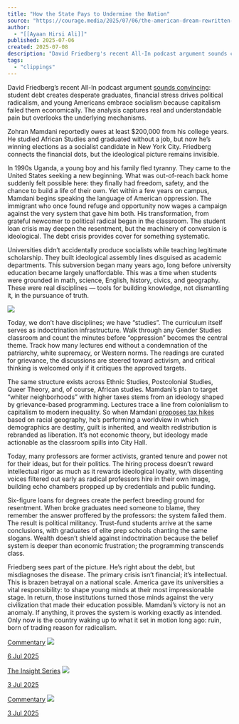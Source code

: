```yaml
---
title: "How the State Pays to Undermine the Nation"
source: "https://courage.media/2025/07/06/the-american-dream-rewritten-in-marxist-ink/"
author:
  - "[[Ayaan Hirsi Ali]]"
published: 2025-07-06
created: 2025-07-08
description: "David Friedberg's recent All-In podcast argument sounds convincing: student debt creates desperate graduates, financial stress drives political radicalism, and young Americans embrace socialism because capitalism failed them economically. The analysis captures real and understandable pain but overlooks the underlying mechanisms."
tags:
  - "clippings"
---
```

David Friedberg’s recent All-In podcast argument [sounds convincing](https://x.com/theallinpod/status/1939012053995339844): student debt creates desperate graduates, financial stress drives political radicalism, and young Americans embrace socialism because capitalism failed them economically. The analysis captures real and understandable pain but overlooks the underlying mechanisms.

Zohran Mamdani reportedly owes at least $200,000 from his college years. He studied African Studies and graduated without a job, but now he’s winning elections as a socialist candidate in New York City. Friedberg connects the financial dots, but the ideological picture remains invisible.

In 1990s Uganda, a young boy and his family fled tyranny. They came to the United States seeking a new beginning. What was out-of-reach back home suddenly felt possible here: they finally had freedom, safety, and the chance to build a life of their own. Yet within a few years on campus, Mamdani begins speaking the language of American oppression. The immigrant who once found refuge and opportunity now wages a campaign against the very system that gave him both. His transformation, from grateful newcomer to political radical began in the classroom. The student loan crisis may deepen the resentment, but the machinery of conversion is ideological. The debt crisis provides cover for something systematic.

Universities didn’t accidentally produce socialists while teaching legitimate scholarship. They built ideological assembly lines disguised as academic departments. This subversion began many years ago, long before university education became largely unaffordable. This was a time when students were grounded in math, science, English, history, civics, and geography. These were real disciplines — tools for building knowledge, not dismantling it, in the pursuance of truth.

![](https://courage.media/wp-content/uploads/2025/07/COU01-XImage-Mainimage-Framed-AmericanDream-V1-x-NoBorders-2048x1152.jpg)

Today, we don’t have disciplines; we have “studies”. The curriculum itself serves as indoctrination infrastructure. Walk through any Gender Studies classroom and count the minutes before “oppression” becomes the central theme. Track how many lectures end without a condemnation of the patriarchy, white supremacy, or Western norms. The readings are curated for grievance, the discussions are steered toward activism, and critical thinking is welcomed only if it critiques the approved targets.

The same structure exists across Ethnic Studies, Postcolonial Studies, Queer Theory, and, of course, African studies. Mamdani’s plan to target “whiter neighborhoods” with higher taxes stems from an ideology shaped by grievance-based programming. Lectures trace a line from colonialism to capitalism to modern inequality. So when Mamdani [proposes tax hikes](https://nypost.com/2025/06/29/us-news/zohran-mamdani-doubles-down-on-plan-to-target-richer-and-whiter-neighborhoods/) based on racial geography, he’s performing a worldview in which demographics are destiny, guilt is inherited, and wealth redistribution is rebranded as liberation. It’s not economic theory, but ideology made actionable as the classroom spills into City Hall.

Today, many professors are former activists, granted tenure and power not for their ideas, but for their politics. The hiring process doesn’t reward intellectual rigor as much as it rewards ideological loyalty, with dissenting voices filtered out early as radical professors hire in their own image, building echo chambers propped up by credentials and public funding.

Six-figure loans for degrees create the perfect breeding ground for resentment. When broke graduates need someone to blame, they remember the answer proffered by the professors: the system failed them. The result is political militancy. Trust-fund students arrive at the same conclusions, with graduates of elite prep schools chanting the same slogans. Wealth doesn’t shield against indoctrination because the belief system is deeper than economic frustration; the programming transcends class.

Friedberg sees part of the picture. He’s right about the debt, but misdiagnoses the disease. The primary crisis isn’t financial; it’s intellectual. This is brazen betrayal on a national scale. America gave its universities a vital responsibility: to shape young minds at their most impressionable stage. In return, those institutions turned those minds against the very civilization that made their education possible. Mamdani’s victory is not an anomaly. If anything, it proves the system is working exactly as intended. Only now is the country waking up to what it set in motion long ago: ruin, born of trading reason for radicalism.

[Commentary](https://courage.media/section/commentary/) [![](https://courage.media/wp-content/uploads/2025/07/COU01-XImage-Mainimage-Framed-AmericanDream-V1-x-NoBorders-200x200.jpg)](https://courage.media/2025/07/06/the-american-dream-rewritten-in-marxist-ink/)

[6 Jul 2025](https://courage.media/2025/07/06/the-american-dream-rewritten-in-marxist-ink/)

[The Insight Series](https://courage.media/section/the-insight-series/) [![](https://courage.media/wp-content/uploads/2025/07/COU01-XImage-Mainimage-Framed-Coverup-V1-x-NoBorders-200x200.jpg)](https://courage.media/2025/07/03/the-southport-riots-cover-up-committee/)

[3 Jul 2025](https://courage.media/2025/07/03/the-southport-riots-cover-up-committee/)

[Commentary](https://courage.media/section/commentary/) [![](https://courage.media/wp-content/uploads/2025/07/COU01-XImage-Mainimage-Framed-Caliphate-V1-x-NoBorders-200x200.jpg)](https://courage.media/2025/07/03/the-anti-american-academic-who-helped-build-the-caliphate/)

[3 Jul 2025](https://courage.media/2025/07/03/the-anti-american-academic-who-helped-build-the-caliphate/)
